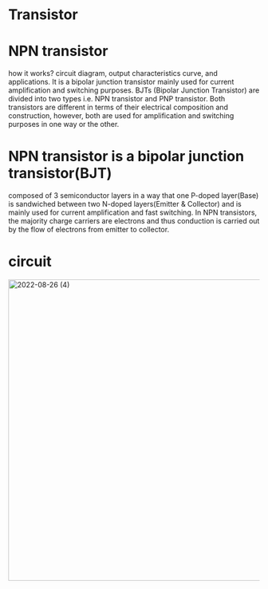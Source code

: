 # Transistor

# NPN transistor 
how it works?
circuit diagram, output characteristics curve, and applications. It is a bipolar junction transistor mainly used for current amplification and switching purposes. BJTs (Bipolar Junction Transistor) are divided into two types i.e. NPN transistor and PNP transistor. Both transistors are different in terms of their electrical composition and construction, however, both are used for amplification and switching purposes in one way or the other.

# NPN transistor is a bipolar junction transistor(BJT) 
composed of 3 semiconductor layers in a way that one P-doped layer(Base) is sandwiched between two N-doped layers(Emitter & Collector) and is mainly used for current amplification and fast switching.
In NPN transistors, the majority charge carriers are electrons and thus conduction is carried out by the flow of electrons from emitter to collector.

# circuit
<img width="604" alt="2022-08-26 (4)" src="https://user-images.githubusercontent.com/107891623/186893097-19c90dea-2e91-4aa2-a8a1-b18f2f643687.png">

